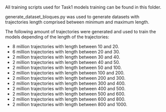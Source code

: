 All training scripts used for Task1 models training can be found in this folder.

generate_dataset_bloques.py was used to generate datasets with trajectories length comprised between minimum and maximum length.

The following amount of trajectories were generated and used to train the models depending of the length of the trajectories:
  - 8 million trajectories with length between 10 and 20.
  - 6 million trajectories with length between 20 and 30.
  - 2 million trajectories with length between 30 and 40.
  - 2 million trajectories with length between 40 and 50.
  - 2 million trajectories with length between 50 and 100.
  - 2 million trajectories with length between 100 and 200.
  - 2 million trajectories with length between 200 and 300.
  - 2 million trajectories with length between 300 and 400.
  - 2 million trajectories with length between 400 and 500.
  - 2 million trajectories with length between 500 and 600.
  - 2 million trajectories with length between 600 and 800.
  - 2 million trajectories with length between 800 and 1000.
